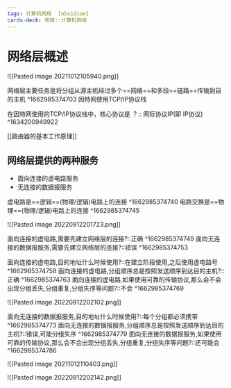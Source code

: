 ```yaml
---
tags: 计算机网络  [obsidian]
cards-deck: 考研::计算机网络
---
```


# 网络层概述
![[Pasted image 20211012105940.png]]

网络层主要任务是将分组从源主机经过多个==网络==和多段==链路==传输到目的主机
^1662985374703
因特网使用TCP/IP协议栈

在因特网使用的TCP/IP协议栈中，核心协议是 ？:: 网际协议IP(即 IP协议) ^1634200949922

[[路由器的基本工作原理]]


## 网络层提供的两种服务
- 面向连接的虚电路服务
- 无连接的数据报服务

虚电路是==逻辑==(物理/逻辑)电路上的连接
^1662985374740
电路交换是==物理==(物理/逻辑)电路上的连接
^1662985374745

![[Pasted image 20220912201723.png]]

面向连接的虚电路,需要先建立网络层的连接?::正确 ^1662985374749
面向无连接的数据报服务,需要先建立网络层的连接?::错误 ^1662985374753

面向连接的虚电路,目的地址什么时候使用?::在建立阶段使用,之后使用虚电路号 ^1662985374758
面向连接的虚电路,分组顺序总是按照发送顺序到达目的主机?::正确 ^1662985374763
面向连接的虚电路,如果使用可靠的传输协议,那么会不会出现分组丢失,分组重复,分组失序等问题?::不会 ^1662985374769

![[Pasted image 20220912202102.png]]

面向无连接的数据报服务,目的地址什么时候使用?::每个分组都必须携带 ^1662985374773
面向无连接的数据报服务,分组顺序总是按照发送顺序到达目的主机?::错误,可能分组失序 ^1662985374779
面向无连接的数据报服务,如果使用可靠的传输协议,那么会不会出现分组丢失,分组重复,分组失序等问题?::还可能会 ^1662985374786

![[Pasted image 20211012110403.png]]

![[Pasted image 20220912202142.png]]
